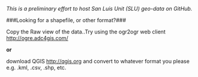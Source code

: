 *This is a preliminary effort to host San Luis Unit (SLU) geo-data on GitHub.*

###Looking for a shapefile, or other format?###

Copy the Raw view of the data..Try using the ogr2ogr web client http://ogre.adc4gis.com/ 

**or** 

download QGIS http://qgis.org and convert to whatever format you please e.g. .kml, .csv, .shp, etc.
